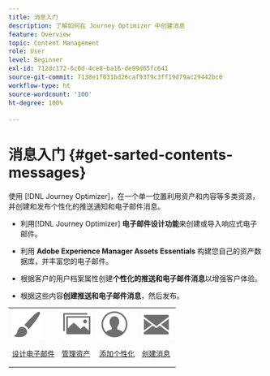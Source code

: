 ```yaml
---
title: 消息入门
description: 了解如何在 Journey Optimizer 中创建消息
feature: Overview
topic: Content Management
role: User
level: Beginner
exl-id: 712dc172-6c0d-4ce8-ba16-de99d65fc641
source-git-commit: 7138e1f031bd26caf9379c3ff19d79ac29442bc6
workflow-type: ht
source-wordcount: '100'
ht-degree: 100%

---
```


# 消息入门 {#get-sarted-contents-messages}

使用 [!DNL Journey Optimizer]，在一个单一位置利用资产和内容等多类资源，并创建和发布个性化的推送通知和电子邮件消息。

* 利用[!DNL Journey Optimizer] **电子邮件设计功能**&#x200B;来创建或导入响应式电子邮件。

* 利用 **Adobe Experience Manager Assets Essentials** 构建您自己的资产数据库，并丰富您的电子邮件。

* 根据客户的用户档案属性创建&#x200B;**个性化的推送和电子邮件消息**&#x200B;以增强客户体验。

* 根据这些内容&#x200B;**创建推送和电子邮件消息**，然后发布。

<table>
<tr>
<td><img src="assets/do-not-localize/icon_design.svg" width="60px"><p><a href="design-emails.md">设计电子邮件</a></p></td>
<td><img src="assets/do-not-localize/icon_assets.svg" width="60px"><p><a href="assets-essentials.md">管理资产</a></p></td>
<td><img src="assets/do-not-localize/icon_personalization.svg" width="60px"><p><a href="personalization/personalize.md">添加个性化</a></p></td>
<td><img src="assets/do-not-localize/icon_messages.svg" width="60px"><p><a href="create-message.md">创建消息</a></p></td></tr>
</table>
